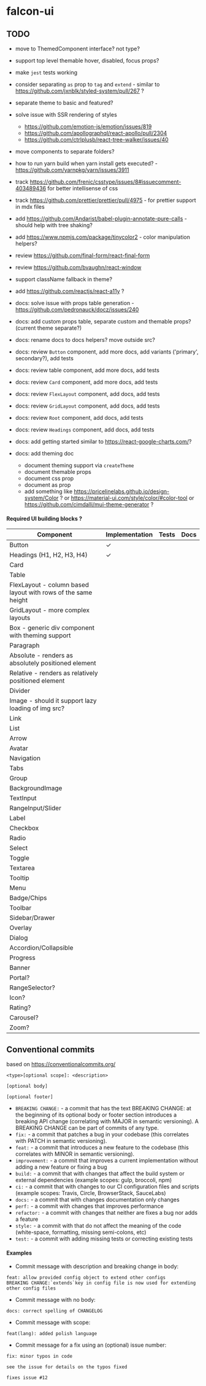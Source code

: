 # falcon-ui

## TODO

- move to ThemedComponent interface? not type?
- support top level themable hover, disabled, focus props?
- make `jest` tests working
- consider separating `as` prop to `tag` and `extend` - similar to https://github.com/jxnblk/styled-system/pull/267 ?
- separate theme to basic and featured?
- solve issue with SSR rendering of styles

  - https://github.com/emotion-js/emotion/issues/819
  - https://github.com/apollographql/react-apollo/pull/2304
  - https://github.com/ctrlplusb/react-tree-walker/issues/40

- move components to separate folders?
- how to run yarn build when yarn install gets executed? - https://github.com/yarnpkg/yarn/issues/3911
- track https://github.com/frenic/csstype/issues/8#issuecomment-403489436 for better intellisense of css
- track https://github.com/prettier/prettier/pull/4975 - for prettier support in mdx files
- add https://github.com/Andarist/babel-plugin-annotate-pure-calls - should help with tree shaking?
- add https://www.npmjs.com/package/tinycolor2 - color manipulation helpers?
- review https://github.com/final-form/react-final-form
- review https://github.com/bvaughn/react-window
- support className fallback in theme?
- add https://github.com/reactjs/react-a11y ?
- docs: solve issue with props table generation - https://github.com/pedronauck/docz/issues/240
- docs: add custom props table, separate custom and themable props? (current theme separate?)
- docs: rename docs to docs helpers? move outside src?
- docs: review `Button` component, add more docs, add variants ('primary', secondary?), add tests
- docs: review table component, add more docs, add tests
- docs: review `Card` component, add more docs, add tests
- docs: review `FlexLayout` component, add docs, add tests
- docs: review `GridLayout` component, add docs, add tests
- docs: review `Root` component, add docs, add tests
- docs: review `Headings` component, add docs, add tests
- docs: add getting started similar to https://react-google-charts.com/?
- docs: add theming doc
  - document theming support via `createTheme`
  - document themable props
  - document css prop
  - document as prop
  - add something like https://pricelinelabs.github.io/design-system/Color ? or https://material-ui.com/style/color/#color-tool or https://github.com/cimdalli/mui-theme-generator ?

#### Required UI building blocks ?

| Component                                                     | Implementation | Tests | Docs |
| ------------------------------------------------------------- | -------------- | ----- | ---- |
| Button                                                        | ✓              |       |      |
| Headings (H1, H2, H3, H4)                                     | ✓              |       |      |
| Card                                                          |                |       |      |
| Table                                                         |                |       |      |
| FlexLayout - column based layout with rows of the same height |                |       |      |
| GridLayout - more complex layouts                             |                |       |      |
| Box - generic div component with theming support              |                |       |      |
| Paragraph                                                     |                |       |      |
| Absolute - renders as absolutely positioned element           |                |       |      |
| Relative - renders as relatively positioned element           |                |       |      |
| Divider                                                       |                |       |      |
| Image - should it support lazy loading of img src?            |                |       |      |
| Link                                                          |                |       |      |
| List                                                          |                |       |      |
| Arrow                                                         |                |       |      |
| Avatar                                                        |                |       |      |
| Navigation                                                    |                |       |      |
| Tabs                                                          |                |       |      |
| Group                                                         |                |       |      |
| BackgroundImage                                               |                |       |      |
| TextInput                                                     |                |       |      |
| RangeInput/Slider                                             |                |       |      |
| Label                                                         |                |       |      |
| Checkbox                                                      |                |       |      |
| Radio                                                         |                |       |      |
| Select                                                        |                |       |      |
| Toggle                                                        |                |       |      |
| Textarea                                                      |                |       |      |
| Tooltip                                                       |                |       |      |
| Menu                                                          |                |       |      |
| Badge/Chips                                                   |                |       |      |
| Toolbar                                                       |                |       |      |
| Sidebar/Drawer                                                |                |       |      |
| Overlay                                                       |                |       |      |
| Dialog                                                        |                |       |      |
| Accordion/Collapsible                                         |                |       |      |
| Progress                                                      |                |       |      |
| Banner                                                        |                |       |      |
| Portal?                                                       |                |       |      |
| RangeSelector?                                                |                |       |      |
| Icon?                                                         |                |       |      |
| Rating?                                                       |                |       |      |
| Carousel?                                                     |                |       |      |
| Zoom?                                                         |                |       |      |

## Conventional commits

based on https://conventionalcommits.org/

```
<type>[optional scope]: <description>

[optional body]

[optional footer]
```

- `BREAKING CHANGE:` - a commit that has the text BREAKING CHANGE: at the beginning of its optional body or footer section introduces a breaking API change (correlating with MAJOR in semantic versioning). A BREAKING CHANGE can be part of commits of any type.
- `fix:` - a commit that patches a bug in your codebase (this correlates with PATCH in semantic versioning).
- `feat:` - a commit that introduces a new feature to the codebase (this correlates with MINOR in semantic versioning).
- `improvement:` - a commit that improves a current implementation without adding a new feature or fixing a bug
- `build:` - a commit that with changes that affect the build system or external dependencies (example scopes: gulp, broccoli, npm)
- `ci:` - a commit that with changes to our CI configuration files and scripts (example scopes: Travis, Circle, BrowserStack, SauceLabs)
- `docs:` - a commit that with changes documentation only changes
- `perf:` - a commit with changes that improves performance
- `refactor:` - a commit with changes that neither are fixes a bug nor adds a feature
- `style:` - a commit with that do not affect the meaning of the code (white-space, formatting, missing semi-colons, etc)
- `test:` - a commit with adding missing tests or correcting existing tests

#### Examples

- Commit message with description and breaking change in body:

```
feat: allow provided config object to extend other configs
BREAKING CHANGE:`extends`key in config file is now used for extending other config files
```

- Commit message with no body:

```
docs: correct spelling of CHANGELOG
```

- Commit message with scope:

```
feat(lang): added polish language
```

- Commit message for a fix using an (optional) issue number:

```
fix: minor typos in code

see the issue for details on the typos fixed

fixes issue #12
```

